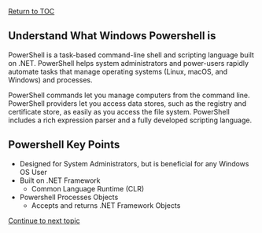 <a href="https://github.com/CyberTrainingUSAF/Powershell_Training/blob/master/00-Table-of-Contents.md" > Return to TOC </a>

## Understand What Windows Powershell is

PowerShell is a task-based command-line shell and scripting language built on .NET. PowerShell helps system administrators and power-users rapidly automate tasks that manage operating systems (Linux, macOS, and Windows) and processes.

PowerShell commands let you manage computers from the command line. PowerShell providers let you access data stores, such as the registry and certificate store, as easily as you access the file system. PowerShell includes a rich expression parser and a fully developed scripting language.

## Powershell Key Points

- Designed for System Administrators, but is beneficial for any Windows OS User
- Built on .NET Framework
  - Common Language Runtime (CLR)
- Powershell Processes Objects 
  - Accepts and returns .NET Framework Objects
  
<a href="https://github.com/CyberTrainingUSAF/Powershell_Training/blob/master/02_Basics_Of_Powershell/01_Powershell_Basics.md" >Continue to next topic </a>
